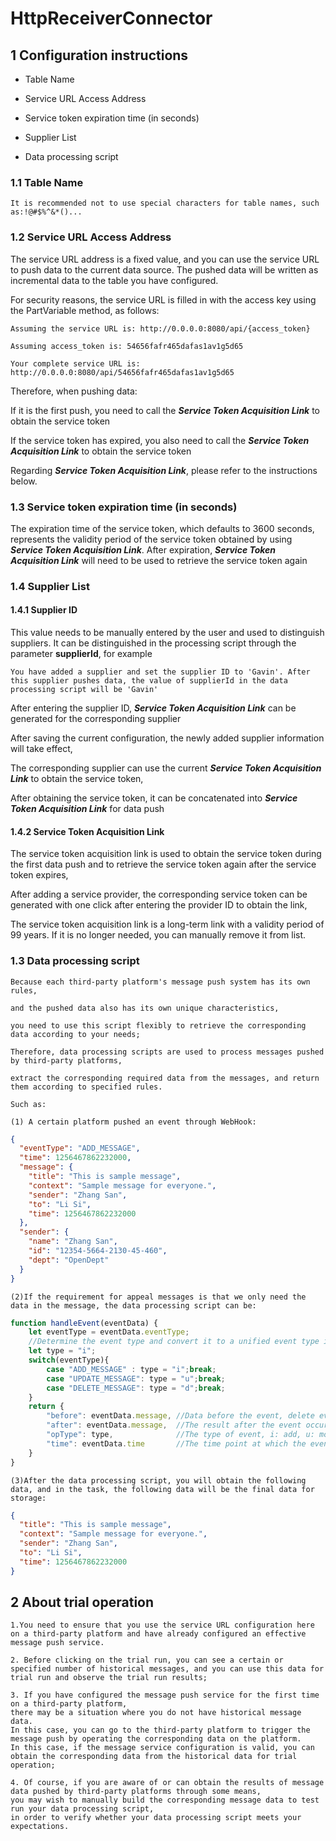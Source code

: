 # HttpReceiverConnector

## 1  Configuration instructions

- Table Name

- Service URL Access Address

- Service token expiration time (in seconds)

- Supplier List

- Data processing script

### 1.1 Table Name

    It is recommended not to use special characters for table names, such as:!@#$%^&*()...

### 1.2 Service URL Access Address

The service URL address is a fixed value, and you can use the service URL to push data to the current data source. The pushed data will be written as incremental data to the table you have configured.

For security reasons, the service URL is filled in with the access key using the PartVariable method, as follows:

    Assuming the service URL is: http://0.0.0.0:8080/api/{access_token}

    Assuming access_token is: 54656fafr465dafas1av1g5d65

    Your complete service URL is: http://0.0.0.0:8080/api/54656fafr465dafas1av1g5d65

Therefore, when pushing data:

If it is the first push, you need to call the ***Service Token Acquisition Link*** to obtain the service token

If the service token has expired, you also need to call the ***Service Token Acquisition Link*** to obtain the service token

Regarding ***Service Token Acquisition Link***, please refer to the instructions below.

### 1.3 Service token expiration time (in seconds)

The expiration time of the service token, which defaults to 3600 seconds, represents the validity period of the service token obtained by using ***Service Token Acquisition Link***. After expiration, ***Service Token Acquisition Link*** will need to be used to retrieve the service token again

### 1.4 Supplier List

#### 1.4.1 Supplier ID

This value needs to be manually entered by the user and used to distinguish suppliers. It can be distinguished in the processing script through the parameter ****supplierId****, for example

    You have added a supplier and set the supplier ID to 'Gavin'. After this supplier pushes data, the value of supplierId in the data processing script will be 'Gavin'

After entering the supplier ID, ***Service Token Acquisition Link*** can be generated for the corresponding supplier

After saving the current configuration, the newly added supplier information will take effect,

The corresponding supplier can use the current ***Service Token Acquisition Link*** to obtain the service token,

After obtaining the service token, it can be concatenated into ***Service Token Acquisition Link*** for data push

#### 1.4.2 Service Token Acquisition Link

The service token acquisition link is used to obtain the service token during the first data push and to retrieve the service token again after the service token expires,

After adding a service provider, the corresponding service token can be generated with one click after entering the provider ID to obtain the link,

The service token acquisition link is a long-term link with a validity period of 99 years. If it is no longer needed, you can manually remove it from list.

### 1.3 Data processing script

    Because each third-party platform's message push system has its own rules, 

    and the pushed data also has its own unique characteristics, 

    you need to use this script flexibly to retrieve the corresponding data according to your needs;
    
    Therefore, data processing scripts are used to process messages pushed by third-party platforms,

    extract the corresponding required data from the messages, and return them according to specified rules.
    
    Such as:

    (1) A certain platform pushed an event through WebHook:

```json
{
  "eventType": "ADD_MESSAGE",
  "time": 1256467862232000,
  "message": {
    "title": "This is sample message",
    "context": "Sample message for everyone.",
    "sender": "Zhang San",
    "to": "Li Si",
    "time": 1256467862232000
  },
  "sender": {
    "name": "Zhang San",
    "id": "12354-5664-2130-45-460",
    "dept": "OpenDept"
  }
}
```

    (2)If the requirement for appeal messages is that we only need the data in the message, the data processing script can be:

```js
function handleEvent(eventData) {
    let eventType = eventData.eventType;
    //Determine the event type and convert it to a unified event type identifier (i: add, u: modify, d: delete)
    let type = "i";
    switch(eventType){
        case "ADD_MESSAGE" : type = "i";break;
        case "UPDATE_MESSAGE": type = "u";break;
        case "DELETE_MESSAGE": type = "d";break;
    }
    return {
        "before": eventData.message, //Data before the event, delete event of type This value is mandatory
        "after": eventData.message,  //The result after the event occurs, this value is mandatory for adding or modifying events of type
        "opType": type,              //The type of event, i: add, u: modify, d: delete
        "time": eventData.time       //The time point at which the event occurred, with a value type of event stamp
    }
}
```

    (3)After the data processing script, you will obtain the following data, and in the task, the following data will be the final data for storage:

```json
{
  "title": "This is sample message",
  "context": "Sample message for everyone.",
  "sender": "Zhang San",
  "to": "Li Si",
  "time": 1256467862232000
}
```

## 2 About trial operation

    1.You need to ensure that you use the service URL configuration here on a third-party platform and have already configured an effective message push service.

    2. Before clicking on the trial run, you can see a certain or specified number of historical messages, and you can use this data for trial run and observe the trial run results;

    3. If you have configured the message push service for the first time on a third-party platform, 
    there may be a situation where you do not have historical message data. 
    In this case, you can go to the third-party platform to trigger the message push by operating the corresponding data on the platform.
    In this case, if the message service configuration is valid, you can obtain the corresponding data from the historical data for trial operation;   
    
    4. Of course, if you are aware of or can obtain the results of message data pushed by third-party platforms through some means, 
    you may wish to manually build the corresponding message data to test run your data processing script, 
    in order to verify whether your data processing script meets your expectations.